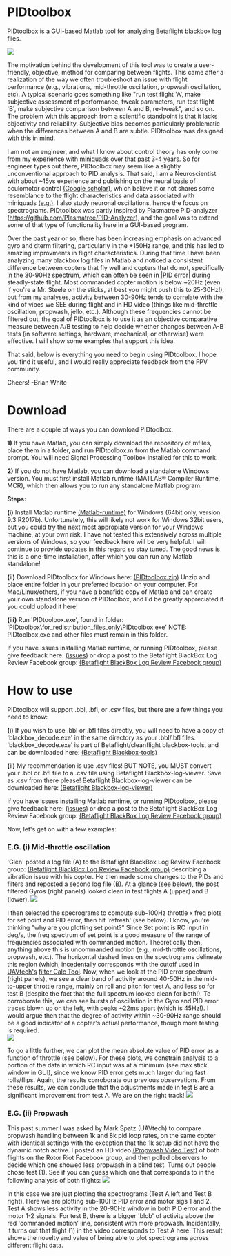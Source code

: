 
# PIDtoolbox

PIDtoolbox is a GUI-based Matlab tool for analyzing Betaflight blackbox log files.

![](images/PIDtoolboxGUIexample.png)

The motivation behind the development of this tool was to create a user-friendly, objective, method for comparing between flights. This came after a realization of the way we often troubleshoot an issue with flight performance (e.g., vibrations, mid-throttle oscillation, propwash oscillation, etc). A typical scenario goes something like "run test flight 'A', make subjective assessment of performance, tweak parameters, run test flight 'B', make subjective comparison between A and B, re-tweak", and so on. The problem with this approach from a scientific standpoint is that it lacks objectivity and reliability. Subjective bias becomes particularly problematic when the differences between A and B are subtle. PIDtoolbox was designed with this in mind.

I am not an engineer, and what I know about control theory has only come from my experience with miniquads over that past 3-4 years. So for engineer types out there, PIDtoolbox may seem like a slightly unconventional approach to PID analysis. That said, I am a Neuroscientist with about ~15ys experience and publishing on the neural basis of oculomotor control <a href="https://scholar.google.com/citations?user=xbMsWGcAAAAJ&hl=en" target="blank">(Google scholar)</a>, which believe it or not shares some resemblance to the flight characteristics and data associated with miniquads <a href="https://www.youtube.com/watch?v=UEqraYeP7Qs" target="blank">(e.g.)</a>. I also study neuronal oscillations, hence the focus on spectrograms. PIDtoolbox was partly inspired by Plasmatree PID-analyzer (https://github.com/Plasmatree/PID-Analyzer), and the goal was to extend some of that type of functionality here in a GUI-based program.

Over the past year or so, there has been increasing emphasis on advanced gyro and dterm filtering, particularly in the +150Hz range, and this has led to amazing improvments in flight characteristics. During that time I have been analyzing many blackbox log files in Matlab and noticed a consistent difference between copters that fly well and copters that do not, specifically in the 30-90Hz spectrum, which can often be seen in |PID error| during steadly-state flight. Most commanded copter motion is below ~20Hz (even if you're a Mr. Steele on the sticks, at best you might push this to 25-30Hz!), but from my analyses, activity between 30-90Hz tends to correlate with the kind of vibes we SEE during flight and in HD video (things like mid-throttle oscillation, propwash, jello, etc.). Although these frequencies cannot be filtered out, the goal of PIDtoolbox is to use it as an objective comparative measure between A/B testing to help decide whether changes between A-B tests (in software settings, hardware, mechanical, or otherwise) were effective. I will show some examples that support this idea.

That said, below is everything you need to begin using PIDtoolbox. I hope you find it useful, and I would really appreciate feedback from the FPV community.

Cheers! -Brian White

# Download

There are a couple of ways you can download PIDtoolbox. 

**1)** If you have Matlab, you can simply download the repository of mfiles, place them in a folder, and run PIDtoolbox.m from the Matlab command prompt. You will need Signal Processing Toolbox installed for this to work.

**2)** If you do not have Matlab, you can download a standalone Windows version. You must first install Matlab runtime (MATLAB® Compiler Runtime, MCR), which then allows you to run any standalone Matlab program.

**Steps:**

**(i)** Install Matlab runtime <a href="https://www.mathworks.com/products/compiler/matlab-runtime.html" target="blank">(Matlab-runtime)</a> for Windows (64bit only, version 9.3 R2017b). Unfortunately, this will likely not work for Windows 32bit users, but you could try the next most appropiate version for your Windows machine, at your own risk. I have not tested this extensively across multiple versions of Windows, so your feedback here will be very helpful. I will continue to provide updates in this regard so stay tuned. The good news is this is a one-time installation, after which you can run any Matlab standalone!

**(ii)** Download PIDtoolbox for Windows here:
<a href="https://github.com/bw1129/PIDtoolbox/releases" target="blank">(PIDtoolbox.zip)</a> Unzip and place entire folder in your preferred location on your computer. For Mac/Linux/others, if you have a bonafide copy of Matlab and can create your own standalone version of PIDtoolbox, and I'd be greatly appreciated if you could upload it here!

**(iii)** Run 'PIDtoolbox.exe', found in folder: 
'PIDtoolbox\for_redistribution_files_only\PIDtoolbox.exe'
NOTE: PIDtoolbox.exe and other files must remain in this folder.

If you have issues installing Matlab runtime, or running PIDtoolbox, please give feedback here:
<a href="https://github.com/bw1129/PIDtoolbox/issues" target="blank">(issues)</a>
or drop a post to the Betaflight BlackBox Log Review Facebook group: <a href="https://www.facebook.com/groups/291745494678694/?ref=bookmarks" target="blank">(Betaflight BlackBox Log Review Facebook group)</a>

# How to use

PIDtoolbox will support .bbl, .bfl, or .csv files, but there are a few things you need to know: 

**(i)** If you wish to use .bbl or .bfl files directly, you will need to have a copy of 'blackbox_decode.exe' in the same directory as your .bbl/.bfl files. 'blackbox_decode.exe' is part of Betaflight/cleanflight blackbox-tools, and can be downloaded here:
<a href="https://www.github.com/betaflight/blackbox-tools" target="blank">(Betaflight Blackbox-tools)</a>

**(ii)** My recommendation is use .csv files! BUT NOTE, you MUST convert your .bbl or .bfl file to a .csv file using Betaflight Blackbox-log-viewer. Save as .csv from there please! Betaflight Blackbox-log-viewer can be downloaded here: 
<a href="https://www.github.com/betaflight/blackbox-log-viewer/releases" target="blank">(Betaflight Blackbox-log-viewer)</a>

If you have issues installing Matlab runtime, or running PIDtoolbox, please give feedback here:
<a href="https://github.com/bw1129/PIDtoolbox/issues" target="blank">(issues)</a>
or drop a post to the Betaflight BlackBox Log Review Facebook group: <a href="https://www.facebook.com/groups/291745494678694/?ref=bookmarks" target="blank">(Betaflight BlackBox Log Review Facebook group)</a>

Now, let's get on with a few examples:

### E.G. (i) Mid-throttle oscillation
'Glen' posted a log file (A) to the Betaflight BlackBox Log Review Facebook group: <a href="https://www.facebook.com/groups/291745494678694/?ref=bookmarks" target="blank">(Betaflight BlackBox Log Review Facebook group)</a>
describing a vibration issue with his copter. He then made some changes to the PIDs and filters and reposted a second log file (B). 
At a glance (see below), the post filtered Gyros (right panels) looked clean in test flights A (upper) and B (lower). 
![](images/PIDtoolboxGUIexample2b.png)

I then selected the specrograms to compute sub-100Hz throttle x freq plots for set point and PID error, then hit 'refresh' (see below). I know, you're thinking "why are you plotting set point?" Since Set point is RC input in deg/s, the freq spectrum of set point is a good measure of the range of frequencies associated with commanded motion. Theoretically then, anything above this is uncommanded motion (e.g., mid-throttle oscillations, propwash, etc.). The horizontal dashed lines on the spectrograms delineate this region (which, incedentally corresponds with the cutoff used in <a href="https://www.youtube.com/channel/UCI2MZOaHJFMAmW5ni7vuAQg" target="blank">UAVtech's</a> <a href="https://drive.google.com/drive/folders/1jCIJ2FKL7t-ZADcErNrZOcWfWtkgSVdr" target="blank">filter Calc Tool</a>. Now, when we look at the PID error spectrum (right panels), we see a clear band of activity around 40-50Hz in the mid-to-upper throttle range, mainly on roll and pitch for test A, and less so for test B (despite the fact that the full spectrum looked clean for both!). To corroborate this, we can see bursts of oscillation in the Gyro and PID error traces blown up on the left, with peaks ~22ms apart (which is 45Hz!). I would argue then that the degree of activity within ~30-90Hz range should be a good indicator of a copter's actual performance, though more testing is required.  
![](images/PIDtoolboxGUIexample2c.png)

To go a little further, we can plot the mean absolute value of PID error as a function of throttle (see below). For these plots, we constrain analysis to a portion of the data in which RC input was at a minimum (see max stick window in GUI), since we know PID error gets much larger during fast rolls/flips. Again, the results corroborate our previous observations. From these results, we can conclude that the adjustments made in test B are a significant improvement from test A. We are on the right track! 
![](images/PIDtoolboxGUIexample2d.png)

### E.G. (ii) Propwash
This past summer I was asked by Mark Spatz (UAVtech) to compare propwash handling between 1k and 8k pid loop rates, on the same copter with identical settings with the exception that the 1k setup did not have the dynamic notch active. I posted an HD video <a href="https://www.youtube.com/watch?v=Tbx--JI01NE" target="blank">(Propwash Video Test)</a> of both flights on the Rotor Riot Facebook group, and then polled observers to decide which one showed less propwash in a blind test. Turns out people chose test (1). See if you can guess which one that corresponds to in the following analysis of both flights:
![](images/PIDtoolboxGUIexample1b.png)

In this case we are just plotting the spectrograms (Test A left and Test B right). Here we are plotting sub-100Hz PID error and motor sigs 1 and 2. Test A shows less activity in the 20-90Hz window in both PID error and the motor 1-2 signals. For test B, there is a bigger 'blob' of activity above the red 'commanded motion' line, consistent with more propwash. Incidentally, it turns out that flight (1) in the video corresponds to Test A here. This result shows the novelty and value of being able to plot spectrograms across different flight data.
